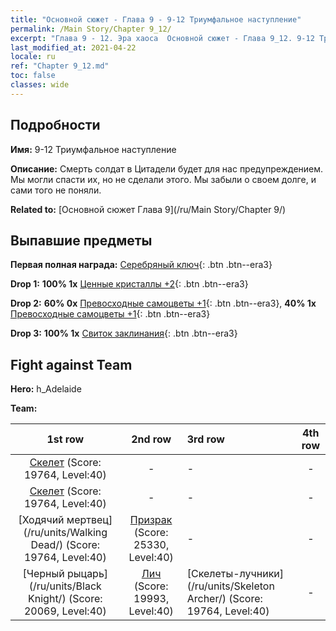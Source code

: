 ```yaml
---
title: "Основной сюжет - Глава 9 - 9-12 Триумфальное наступление"
permalink: /Main Story/Chapter 9_12/
excerpt: "Глава 9 - 12. Эра хаоса  Основной сюжет - Глава 9_12. 9-12 Триумфальное наступление"
last_modified_at: 2021-04-22
locale: ru
ref: "Chapter 9_12.md"
toc: false
classes: wide
---
```


## Подробности

 **Имя:** 9-12 Триумфальное наступление

 **Описание:** Смерть солдат в Цитадели будет для нас предупреждением. Мы могли спасти их, но не сделали этого. Мы забыли о своем долге, и сами того не поняли.

 **Related to:** [Основной сюжет Глава 9](/ru/Main Story/Chapter 9/)

## Выпавшие предметы

 **Первая полная награда:** [Серебряный ключ](/ItemsRU/con_693/){: .btn .btn--era3}

 **Drop 1:** **100% 1x** [Ценные кристаллы +2](/ItemsRU/mat_31/){: .btn .btn--era3}

 **Drop 2:** **60% 0x** [Превосходные самоцветы +1](/ItemsRU/mat_23/){: .btn .btn--era3}, **40% 1x** [Превосходные самоцветы +1](/ItemsRU/mat_23/){: .btn .btn--era3}

 **Drop 3:** **100% 1x** [Свиток заклинания](/ItemsRU/con_694/){: .btn .btn--era3}


## Fight against Team
 **Hero:** h_Adelaide

 **Team:**


  | 1st row | 2nd row | 3rd row | 4th row |
  |:----:|:----:|:----|:----:|
  | [Скелет](/ru/units/Skeleton/) (Score: 19764, Level:40)  | - | - | - |
  | [Скелет](/ru/units/Skeleton/) (Score: 19764, Level:40)  | - | - | - |
  | [Ходячий мертвец](/ru/units/Walking Dead/) (Score: 19764, Level:40)  | [Призрак](/ru/units/Wight/) (Score: 25330, Level:40)  | - | - |
  | [Черный рыцарь](/ru/units/Black Knight/) (Score: 20069, Level:40)  | [Лич](/ru/units/Lich/) (Score: 19993, Level:40)  | [Скелеты-лучники](/ru/units/Skeleton Archer/) (Score: 19764, Level:40)  | - |


